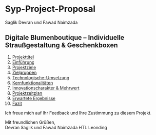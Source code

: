 # Syp-Project-Proposal
Saglik Devran und Fawad Naimzada

## Digitale Blumenboutique – Individuelle Straußgestaltung & Geschenkboxen

1. [Projekttitel](Project-Title.md)
2. [Einführung](Einführung.md)
3. [Projektziele](Projektziele.md)
4. [Zielgruppen](Zielgruppe.md)
5. [Technologische-Umsetzung](Technologische-Umsetzung.md)
6. [Kernfunktionalitäten](Kernfunktionalitäten.md)
7. [Innovationscharakter & Mehrwert](Innovationscharakter&Mehrwert.md)
8. [Projektzeitplan](Projektzeitplan.md)
9. [Erwartete Ergebnisse](ErwarteteErgebnisse.md)
10. [Fazit](Fazit.md)

Ich freue mich auf Ihr Feedback und Ihre Zustimmung zu diesem Projekt.

Mit freundlichen Grüßen,  
Devran Saglik und Fawad Naimzada
HTL Leonding
